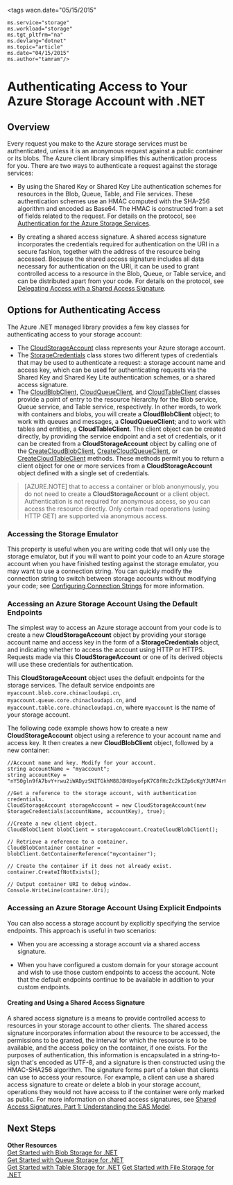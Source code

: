 <properties 
    pageTitle="Authenticating Access to Your Azure Storage Account with .NET | Microsoft Azure" 
    description="Authenticate access to your Azure Storage account using the .NET client library." 
    services="storage" 
    documentationCenter=".net" 
    authors="tamram" 
    manager="adinah" 
    editor=""/>

<tags 
wacn.date="05/15/2015"

    ms.service="storage" 
    ms.workload="storage" 
    ms.tgt_pltfrm="na" 
    ms.devlang="dotnet" 
    ms.topic="article" 
    ms.date="04/15/2015" 
    ms.author="tamram"/>

# Authenticating Access to Your Azure Storage Account with .NET

## Overview

Every request you make to the Azure storage services must be authenticated, unless it is an anonymous request against a public container or its blobs. The Azure client library simplifies this authentication process for you. There are two ways to authenticate a request against the storage services:

- By using the Shared Key or Shared Key Lite authentication schemes for resources in the Blob, Queue, Table, and File services. These authentication schemes use an HMAC computed with the SHA-256 algorithm and encoded as Base64. The HMAC is constructed from a set of fields related to the request. For details on the protocol, see [Authentication for the Azure Storage Services](https://msdn.microsoft.com/zh-CN/library/azure/dd179428.aspx).

- By creating a shared access signature. A shared access signature incorporates the credentials required for authentication on the URI in a secure fashion, together with the address of the resource being accessed. Because the shared access signature includes all data necessary for authentication on the URI, it can be used to grant controlled access to a resource in the Blob, Queue, or Table service, and can be distributed apart from your code. For details on the protocol, see [Delegating Access with a Shared Access Signature](https://msdn.microsoft.com/zh-CN/library/azure/ee395415.aspx).

## Options for Authenticating Access

The Azure .NET managed library provides a few key classes for authenticating access to your storage account:

- The [CloudStorageAccount](https://msdn.microsoft.com/zh-CN/library/azure/microsoft.windowsazure.storage.cloudstorageaccount.aspx) class represents your Azure storage account.
- The [StorageCredentials](https://msdn.microsoft.com/zh-CN/library/azure/microsoft.windowsazure.storage.auth.storagecredentials.aspx) class stores two different types of credentials that may be used to authenticate a request: a storage account name and access key, which can be used for authenticating requests via the Shared Key and Shared Key Lite authentication schemes, or a shared access signature. 
- The [CloudBlobClient](https://msdn.microsoft.com/zh-CN/library/azure/microsoft.windowsazure.storage.blob.cloudblobclient.aspx), [CloudQueueClient](https://msdn.microsoft.com/zh-CN/library/azure/microsoft.windowsazure.storage.queue.cloudqueueclient.aspx), and [CloudTableClient](https://msdn.microsoft.com/zh-CN/library/azure/microsoft.windowsazure.storage.table.cloudtableclient.aspx) classes provide a point of entry to the resource hierarchy for the Blob service, Queue service, and Table service, respectively. In other words, to work with containers and blobs, you will create a **CloudBlobClient** object; to work with queues and messages, a **CloudQueueClient**; and to work with tables and entities, a **CloudTableClient**. The client object can be created directly, by providing the service endpoint and a set of credentials, or it can be created from a **CloudStorageAccount** object by calling one of the [CreateCloudBlobClient](https://msdn.microsoft.com/zh-CN/library/azure/microsoft.windowsazure.storage.cloudstorageaccount.createcloudblobclient.aspx), [CreateCloudQueueClient](https://msdn.microsoft.com/zh-CN/library/azure/microsoft.windowsazure.storage.cloudstorageaccount.createcloudqueueclient.aspx), or [CreateCloudTableClient](https://msdn.microsoft.com/zh-CN/library/azure/microsoft.windowsazure.storage.cloudstorageaccount.createcloudtableclient.aspx) methods. These methods permit you to return a client object for one or more services from a **CloudStorageAccount** object defined with a single set of credentials.
> [AZURE.NOTE] that to access a container or blob anonymously, you do not need to create a **CloudStorageAccount** or a client object. Authentication is not required for anonymous access, so you can access the resource directly. Only certain read operations (using HTTP GET) are supported via anonymous access.

### Accessing the Storage Emulator

This property is useful when you are writing code that will only use the storage emulator, but if you will want to point your code to an Azure storage account when you have finished testing against the storage emulator, you may want to use a connection string. You can quickly modify the connection string to switch between storage accounts without modifying your code; see [Configuring Connection Strings](https://msdn.microsoft.com/zh-CN/library/azure/ee758697.aspx) for more information.

### Accessing an Azure Storage Account Using the Default Endpoints

The simplest way to access an Azure storage account from your code is to create a new **CloudStorageAccount** object by providing your storage account name and access key in the form of a **StorageCredentials** object, and indicating whether to access the account using HTTP or HTTPS. Requests made via this **CloudStorageAccount** or one of its derived objects will use these credentials for authentication.

This **CloudStorageAccount** object uses the default endpoints for the storage services. The default service endpoints are `myaccount.blob.core.chinacloudapi.cn`, `myaccount.queue.core.chinacloudapi.cn`, and `myaccount.table.core.chinacloudapi.cn`, where `myaccount` is the name of your storage account.

The following code example shows how to create a new **CloudStorageAccount** object using a reference to your account name and access key. It then creates a new **CloudBlobClient** object, followed by a new container:

	//Account name and key. Modify for your account.
	string accountName = "myaccount";
	string accountKey = "nYS0gln9fA7bvY+rwu2iWADyzSNITGkhM88J8HUoyofpK7C8fHcZc2kIZp6cKgYJUM74rHI82L50Iau4+9hPjQ==";
	
	//Get a reference to the storage account, with authentication credentials.
	CloudStorageAccount storageAccount = new CloudStorageAccount(new StorageCredentials(accountName, accountKey), true);
	
	//Create a new client object.
	CloudBlobClient blobClient = storageAccount.CreateCloudBlobClient();
	
	// Retrieve a reference to a container. 
	CloudBlobContainer container = blobClient.GetContainerReference("mycontainer");
	
	// Create the container if it does not already exist.
	container.CreateIfNotExists();
	
	// Output container URI to debug window.
	Console.WriteLine(container.Uri);  
### Accessing an Azure Storage Account Using Explicit Endpoints

You can also access a storage account by explicitly specifying the service endpoints. This approach is useful in two scenarios:

- When you are accessing a storage account via a shared access signature.

- When you have configured a custom domain for your storage account and wish to use those custom endpoints to access the account. Note that the default endpoints continue to be available in addition to your custom endpoints.

#### Creating and Using a Shared Access Signature

A shared access signature is a means to provide controlled access to resources in your storage account to other clients. The shared access signature incorporates information about the resource to be accessed, the permissions to be granted, the interval for which the resource is to be available, and the access policy on the container, if one exists. For the purposes of authentication, this information is encapsulated in a string-to-sign that's encoded as UTF-8, and a signature is then constructed using the HMAC-SHA256 algorithm. The signature forms part of a token that clients can use to access your resource. For example, a client can use a shared access signature to create or delete a blob in your storage account, operations they would not have access to if the container were only marked as public. For more information on shared access signatures, see [Shared Access Signatures, Part 1: Understanding the SAS Model](/documentation/articles/storage-dotnet-shared-access-signature-part-1).

## Next Steps

**Other Resources**  
[Get Started with Blob Storage for .NET](/documentation/articles/storage-dotnet-how-to-use-blobs)   
[Get Started with Queue Storage for .NET](/documentation/articles/storage-dotnet-how-to-use-queues)   
[Get Started with Table Storage for .NET](/documentation/articles/storage-dotnet-how-to-use-tables)
[Get Started with File Storage for .NET](/documentation/articles/storage-dotnet-how-to-use-files)
